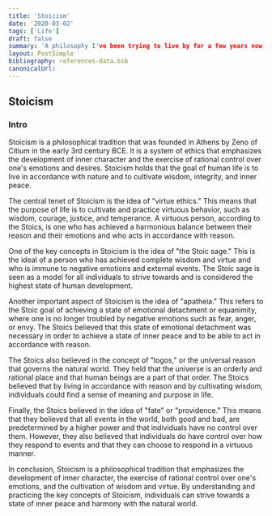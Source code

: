 ```yaml
---
title: 'Stoicism'
date: '2020-03-02'
tags: ['Life']
draft: false
summary: 'A philosophy I've been trying to live by for a few years now.'
layout: PostSimple
bibliography: references-data.bib
canonicalUrl:
---
```


## Stoicism

### Intro

Stoicism is a philosophical tradition that was founded in Athens by Zeno of Citium in the early 3rd century BCE. It is a system of ethics that emphasizes the development of inner character and the exercise of rational control over one's emotions and desires. Stoicism holds that the goal of human life is to live in accordance with nature and to cultivate wisdom, integrity, and inner peace.

The central tenet of Stoicism is the idea of "virtue ethics." This means that the purpose of life is to cultivate and practice virtuous behavior, such as wisdom, courage, justice, and temperance. A virtuous person, according to the Stoics, is one who has achieved a harmonious balance between their reason and their emotions and who acts in accordance with reason.

One of the key concepts in Stoicism is the idea of "the Stoic sage." This is the ideal of a person who has achieved complete wisdom and virtue and who is immune to negative emotions and external events. The Stoic sage is seen as a model for all individuals to strive towards and is considered the highest state of human development.

Another important aspect of Stoicism is the idea of "apatheia." This refers to the Stoic goal of achieving a state of emotional detachment or equanimity, where one is no longer troubled by negative emotions such as fear, anger, or envy. The Stoics believed that this state of emotional detachment was necessary in order to achieve a state of inner peace and to be able to act in accordance with reason.

The Stoics also believed in the concept of "logos," or the universal reason that governs the natural world. They held that the universe is an orderly and rational place and that human beings are a part of that order. The Stoics believed that by living in accordance with reason and by cultivating wisdom, individuals could find a sense of meaning and purpose in life.

Finally, the Stoics believed in the idea of "fate" or "providence." This means that they believed that all events in the world, both good and bad, are predetermined by a higher power and that individuals have no control over them. However, they also believed that individuals do have control over how they respond to events and that they can choose to respond in a virtuous manner.

In conclusion, Stoicism is a philosophical tradition that emphasizes the development of inner character, the exercise of rational control over one's emotions, and the cultivation of wisdom and virtue. By understanding and practicing the key concepts of Stoicism, individuals can strive towards a state of inner peace and harmony with the natural world.
